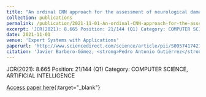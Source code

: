 ```yaml
---
title: "An ordinal CNN approach for the assessment of neurological damage in Parkinson&apos;s disease patients"
collection: publications
permalink: /publication/2021-11-01-An-ordinal-CNN-approach-for-the-assessment-of-neurological-damage-in-Parkinsons-disease-patients
excerpt: 'JCR(2021): 8.665 Position: 21/144 (Q1) Category: COMPUTER SCIENCE, ARTIFICIAL INTELLIGENCE'
date: 2021-11-01
venue: 'Expert Systems with Applications'
paperurl: 'http://www.sciencedirect.com/science/article/pii/S0957417421007028'
citation: 'Javier Barbero-Gómez, <strong>Pedro Antonio Gutiérrez</strong>, Víctor Manuel Vargas, Juan-Antonio Vallejo-Casas, César Hervás-Martínez, &quot;An ordinal CNN approach for the assessment of neurological damage in Parkinson&amp;apos;s disease patients.&quot; Expert Systems with Applications, Vol. 182, 2021, pp.115271.'
---
```

JCR(2021): 8.665 Position: 21/144 (Q1) Category: COMPUTER SCIENCE, ARTIFICIAL INTELLIGENCE

[Access paper here](http://www.sciencedirect.com/science/article/pii/S0957417421007028){:target="_blank"}
